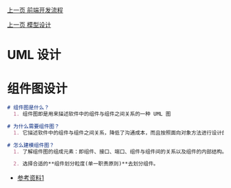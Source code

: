 [上一页 前端开发流程](前端开发流程.md)

[上一页 模型设计](模型设计.md)

# UML 设计

# 组件图设计
``` md
# 组件图是什么？
  1. 组件图即是用来描述软件中的组件与组件之间关系的一种 UML 图
```

``` md
# 为什么需要组件图？
  1. 它描述软件中的组件与组件之间关系，降低了沟通成本，而且按照面向对象方法进行设计的系统和子系统通常保证了低耦合度，提高了可重用性。
```

``` md
# 怎么建模组件图？
  1. 了解组件图的组成元素：即组件、接口、端口、组件与组件间的关系以及组件的内部结构。

  2. 选择合适的**组件划分粒度(单一职责原则)**去划分组件。
```
-  [参考资料1](https://www.cnblogs.com/gd-luojialin/p/10356764.html)